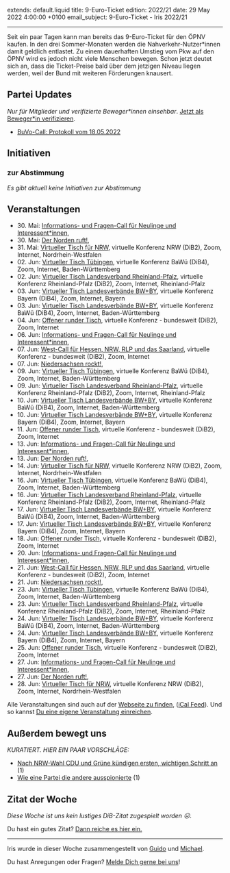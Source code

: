 
extends: default.liquid
title: 9-Euro-Ticket
edition: 2022/21
date: 29 May 2022 4:00:00 +0100
email_subject: 9-Euro-Ticket - Iris 2022/21

---
Seit ein paar Tagen kann man bereits das 9-Euro-Ticket für den ÖPNV kaufen. In den drei Sommer-Monaten werden die Nahverkehr-Nutzer\*innen damit geldlich entlastet. Zu einem dauerhaften Umstieg vom Pkw auf den ÖPNV wird es jedoch nicht viele Menschen bewegen. Schon jetzt deutet sich an, dass die Ticket-Preise bald über dem jetzigen Niveau liegen werden, weil der Bund mit weiteren Förderungen knausert.


## Partei Updates

_Nur für Mitglieder und verifizierte Beweger\*innen einsehbar_. [Jetzt als Beweger\*in verifizieren](https://dib.de/bewegerin-werden/).

 - [BuVo-Call: Protokoll vom 18.05.2022](https://marktplatz.dib.de/t/buvo-call-protokoll-vom-18-05-2022/39472)

## Initiativen

### zur Abstimmung
_Es gibt aktuell keine Initiativen zur Abstimmung_

## Veranstaltungen

 - 30.&nbsp;Mai: [Informations- und Fragen-Call für Neulinge und Interessent*innen](https://dib.de/veranstaltungen/informations-und-fragen-call-fuer-neulinge-und-interessentinnen-2022-05-30/), 
 - 30.&nbsp;Mai: [Der Norden ruft!](https://dib.de/veranstaltungen/der-norden-ruft-2022-05-30/), 
 - 31.&nbsp;Mai: [Virtueller Tisch für NRW](https://dib.de/veranstaltungen/virtueller-tisch-landesverbaende-bwby-2022-05-31/), virtuelle Konferenz NRW (DiB2), Zoom, Internet, Nordrhein-Westfalen
 - 02.&nbsp;Jun: [Virtueller Tisch Tübingen](https://dib.de/veranstaltungen/virtueller-tisch-tuebingen-2022-06-02/), virtuelle Konferenz BaWü (DiB4), Zoom, Internet, Baden-Württemberg
 - 02.&nbsp;Jun: [Virtueller Tisch Landesverband Rheinland-Pfalz](https://dib.de/veranstaltungen/virtueller-tisch-landesverband-rheinland-pfalz-2022-06-02/), virtuelle Konferenz Rheinland-Pfalz (DiB2), Zoom, Internet, Rheinland-Pfalz
 - 03.&nbsp;Jun: [Virtueller Tisch Landesverbände BW+BY](https://dib.de/veranstaltungen/virtueller-tisch-landesverbaende-bwby-2-2022-06-03/), virtuelle Konferenz Bayern (DiB4), Zoom, Internet, Bayern
 - 03.&nbsp;Jun: [Virtueller Tisch Landesverbände BW+BY](https://dib.de/veranstaltungen/virtueller-tisch-landesverbaende-bwby-3-2022-06-03/), virtuelle Konferenz BaWü (DiB4), Zoom, Internet, Baden-Württemberg
 - 04.&nbsp;Jun: [Offener runder Tisch](https://dib.de/veranstaltungen/offener-runder-tisch-2022-06-04/), virtuelle Konferenz - bundesweit (DiB2), Zoom, Internet
 - 06.&nbsp;Jun: [Informations- und Fragen-Call für Neulinge und Interessent*innen](https://dib.de/veranstaltungen/informations-und-fragen-call-fuer-neulinge-und-interessentinnen-2022-06-06/), 
 - 07.&nbsp;Jun: [West-Call für Hessen, NRW, RLP und das Saarland](https://dib.de/veranstaltungen/west-call-fuer-hessen-nrw-rlp-und-das-saarland-2022-06-07/), virtuelle Konferenz - bundesweit (DiB2), Zoom, Internet
 - 07.&nbsp;Jun: [Niedersachsen rockt!](https://dib.de/veranstaltungen/niedersachsen-call-2022-06-07/), 
 - 09.&nbsp;Jun: [Virtueller Tisch Tübingen](https://dib.de/veranstaltungen/virtueller-tisch-tuebingen-2022-06-09/), virtuelle Konferenz BaWü (DiB4), Zoom, Internet, Baden-Württemberg
 - 09.&nbsp;Jun: [Virtueller Tisch Landesverband Rheinland-Pfalz](https://dib.de/veranstaltungen/virtueller-tisch-landesverband-rheinland-pfalz-2022-06-09/), virtuelle Konferenz Rheinland-Pfalz (DiB2), Zoom, Internet, Rheinland-Pfalz
 - 10.&nbsp;Jun: [Virtueller Tisch Landesverbände BW+BY](https://dib.de/veranstaltungen/virtueller-tisch-landesverbaende-bwby-3-2022-06-10/), virtuelle Konferenz BaWü (DiB4), Zoom, Internet, Baden-Württemberg
 - 10.&nbsp;Jun: [Virtueller Tisch Landesverbände BW+BY](https://dib.de/veranstaltungen/virtueller-tisch-landesverbaende-bwby-2-2022-06-10/), virtuelle Konferenz Bayern (DiB4), Zoom, Internet, Bayern
 - 11.&nbsp;Jun: [Offener runder Tisch](https://dib.de/veranstaltungen/offener-runder-tisch-2022-06-11/), virtuelle Konferenz - bundesweit (DiB2), Zoom, Internet
 - 13.&nbsp;Jun: [Informations- und Fragen-Call für Neulinge und Interessent*innen](https://dib.de/veranstaltungen/informations-und-fragen-call-fuer-neulinge-und-interessentinnen-2022-06-13/), 
 - 13.&nbsp;Jun: [Der Norden ruft!](https://dib.de/veranstaltungen/der-norden-ruft-2022-06-13/), 
 - 14.&nbsp;Jun: [Virtueller Tisch für NRW](https://dib.de/veranstaltungen/virtueller-tisch-landesverbaende-bwby-2022-06-14/), virtuelle Konferenz NRW (DiB2), Zoom, Internet, Nordrhein-Westfalen
 - 16.&nbsp;Jun: [Virtueller Tisch Tübingen](https://dib.de/veranstaltungen/virtueller-tisch-tuebingen-2022-06-16/), virtuelle Konferenz BaWü (DiB4), Zoom, Internet, Baden-Württemberg
 - 16.&nbsp;Jun: [Virtueller Tisch Landesverband Rheinland-Pfalz](https://dib.de/veranstaltungen/virtueller-tisch-landesverband-rheinland-pfalz-2022-06-16/), virtuelle Konferenz Rheinland-Pfalz (DiB2), Zoom, Internet, Rheinland-Pfalz
 - 17.&nbsp;Jun: [Virtueller Tisch Landesverbände BW+BY](https://dib.de/veranstaltungen/virtueller-tisch-landesverbaende-bwby-3-2022-06-17/), virtuelle Konferenz BaWü (DiB4), Zoom, Internet, Baden-Württemberg
 - 17.&nbsp;Jun: [Virtueller Tisch Landesverbände BW+BY](https://dib.de/veranstaltungen/virtueller-tisch-landesverbaende-bwby-2-2022-06-17/), virtuelle Konferenz Bayern (DiB4), Zoom, Internet, Bayern
 - 18.&nbsp;Jun: [Offener runder Tisch](https://dib.de/veranstaltungen/offener-runder-tisch-2022-06-18/), virtuelle Konferenz - bundesweit (DiB2), Zoom, Internet
 - 20.&nbsp;Jun: [Informations- und Fragen-Call für Neulinge und Interessent*innen](https://dib.de/veranstaltungen/informations-und-fragen-call-fuer-neulinge-und-interessentinnen-2022-06-20/), 
 - 21.&nbsp;Jun: [West-Call für Hessen, NRW, RLP und das Saarland](https://dib.de/veranstaltungen/west-call-fuer-hessen-nrw-rlp-und-das-saarland-2022-06-21/), virtuelle Konferenz - bundesweit (DiB2), Zoom, Internet
 - 21.&nbsp;Jun: [Niedersachsen rockt!](https://dib.de/veranstaltungen/niedersachsen-call-2022-06-21/), 
 - 23.&nbsp;Jun: [Virtueller Tisch Tübingen](https://dib.de/veranstaltungen/virtueller-tisch-tuebingen-2022-06-23/), virtuelle Konferenz BaWü (DiB4), Zoom, Internet, Baden-Württemberg
 - 23.&nbsp;Jun: [Virtueller Tisch Landesverband Rheinland-Pfalz](https://dib.de/veranstaltungen/virtueller-tisch-landesverband-rheinland-pfalz-2022-06-23/), virtuelle Konferenz Rheinland-Pfalz (DiB2), Zoom, Internet, Rheinland-Pfalz
 - 24.&nbsp;Jun: [Virtueller Tisch Landesverbände BW+BY](https://dib.de/veranstaltungen/virtueller-tisch-landesverbaende-bwby-3-2022-06-24/), virtuelle Konferenz BaWü (DiB4), Zoom, Internet, Baden-Württemberg
 - 24.&nbsp;Jun: [Virtueller Tisch Landesverbände BW+BY](https://dib.de/veranstaltungen/virtueller-tisch-landesverbaende-bwby-2-2022-06-24/), virtuelle Konferenz Bayern (DiB4), Zoom, Internet, Bayern
 - 25.&nbsp;Jun: [Offener runder Tisch](https://dib.de/veranstaltungen/offener-runder-tisch-2022-06-25/), virtuelle Konferenz - bundesweit (DiB2), Zoom, Internet
 - 27.&nbsp;Jun: [Informations- und Fragen-Call für Neulinge und Interessent*innen](https://dib.de/veranstaltungen/informations-und-fragen-call-fuer-neulinge-und-interessentinnen-2022-06-27/), 
 - 27.&nbsp;Jun: [Der Norden ruft!](https://dib.de/veranstaltungen/der-norden-ruft-2022-06-27/), 
 - 28.&nbsp;Jun: [Virtueller Tisch für NRW](https://dib.de/veranstaltungen/virtueller-tisch-landesverbaende-bwby-2022-06-28/), virtuelle Konferenz NRW (DiB2), Zoom, Internet, Nordrhein-Westfalen

Alle Veranstaltungen sind auch auf der [Webseite zu finden](https://dib.de/veranstaltungen/), ([iCal Feed](https://dib.de/?ical=1)). Und so kannst [Du eine eigene Veranstaltung einreichen](https://marktplatz.dib.de/t/eine-veranstaltung-auf-der-webseite-einreichen/21379).


## Außerdem bewegt uns

_KURATIERT. HIER EIN PAAR VORSCHLÄGE:_
 - [Nach NRW-Wahl CDU und Grüne kündigen ersten, wichtigen Schritt an](https://marktplatz.dib.de/t/nach-nrw-wahl-cdu-und-gruene-kuendigen-ersten-wichtigen-schritt-an/39473) (1)
 - [Wie eine Partei die andere ausspionierte](https://marktplatz.dib.de/t/wie-eine-partei-die-andere-ausspionierte/39478) (1)


## Zitat der Woche
_Diese Woche ist uns kein lustiges DiB-Zitat zugespielt worden ☹._

Du hast ein gutes Zitat? [Dann reiche es hier ein.](https://marktplatz.dib.de/t/fortsetzung-lustige-dib-zitate/24431)


---

Iris wurde in dieser Woche zusammengestellt von [Guido](https://marktplatz.dib.de/u/Guido/) und [Michael](https://marktplatz.dib.de/u/MichaelVoss/).

Du hast Anregungen oder Fragen? [Melde Dich gerne bei uns](https://marktplatz.dib.de/t/neu-iris-die-woechtliche-zusammenfasssung-zum-sonntagsbrunch/10990)!

